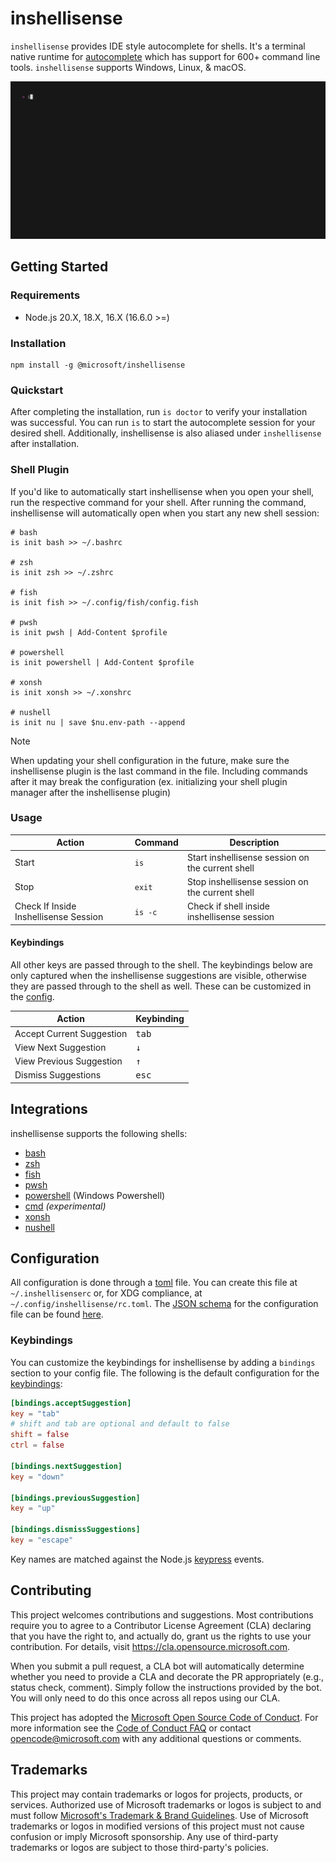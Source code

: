 # inshellisense

`inshellisense` provides IDE style autocomplete for shells. It's a terminal native runtime for [autocomplete](https://github.com/withfig/autocomplete) which has support for 600+ command line tools. `inshellisense` supports Windows, Linux, & macOS.

<p align="center"><img alt="demo of inshellisense working" src="/docs/demo.gif"/></p>

## Getting Started

### Requirements

- Node.js 20.X, 18.X, 16.X (16.6.0 >=)

### Installation

```shell
npm install -g @microsoft/inshellisense
```

### Quickstart

After completing the installation, run `is doctor` to verify your installation was successful. You can run `is` to start the autocomplete session for your desired shell. Additionally, inshellisense is also aliased under `inshellisense` after installation.

### Shell Plugin

If you'd like to automatically start inshellisense when you open your shell, run the respective command for your shell. After running the command, inshellisense will automatically open when you start any new shell session:

```shell
# bash
is init bash >> ~/.bashrc

# zsh
is init zsh >> ~/.zshrc

# fish
is init fish >> ~/.config/fish/config.fish

# pwsh
is init pwsh | Add-Content $profile

# powershell
is init powershell | Add-Content $profile

# xonsh
is init xonsh >> ~/.xonshrc

# nushell
is init nu | save $nu.env-path --append
```

> [!NOTE]  
> When updating your shell configuration in the future, make sure the inshellisense plugin is the last command in the file. Including commands after it may break the configuration (ex. initializing your shell plugin manager after the inshellisense plugin)

### Usage

| Action                                | Command | Description                                      |
| ------------------------------------- | ------- | ------------------------------------------------ |
| Start                                 | `is`    | Start inshellisense session on the current shell |
| Stop                                  | `exit`  | Stop inshellisense session on the current shell  |
| Check If Inside Inshellisense Session | `is -c` | Check if shell inside inshellisense session      |

#### Keybindings

All other keys are passed through to the shell. The keybindings below are only captured when the inshellisense suggestions are visible, otherwise they are passed through to the shell as well. These can be customized in the [config](#configuration).

| Action                    | Keybinding     |
| ------------------------- | -------------- |
| Accept Current Suggestion | <kbd>tab</kbd> |
| View Next Suggestion      | <kbd>↓</kbd>   |
| View Previous Suggestion  | <kbd>↑</kbd>   |
| Dismiss Suggestions       | <kbd>esc</kbd> |

## Integrations

inshellisense supports the following shells:

- [bash](https://www.gnu.org/software/bash/)
- [zsh](https://www.zsh.org/)
- [fish](https://github.com/fish-shell/fish-shell)
- [pwsh](https://github.com/PowerShell/PowerShell)
- [powershell](https://learn.microsoft.com/en-us/powershell/scripting/windows-powershell/starting-windows-powershell) (Windows Powershell)
- [cmd](https://learn.microsoft.com/en-us/windows-server/administration/windows-commands/cmd) _(experimental)_
- [xonsh](https://xon.sh/)
- [nushell](https://www.nushell.sh/)

## Configuration

All configuration is done through a [toml](https://toml.io/) file. You can create this file at `~/.inshellisenserc` or, for XDG compliance, at `~/.config/inshellisense/rc.toml`. The [JSON schema](https://json-schema.org/) for the configuration file can be found [here](https://github.com/microsoft/inshellisense/blob/main/src/utils/config.ts).

### Keybindings

You can customize the keybindings for inshellisense by adding a `bindings` section to your config file. The following is the default configuration for the [keybindings](#keybindings):

```toml
[bindings.acceptSuggestion]
key = "tab"
# shift and tab are optional and default to false
shift = false
ctrl = false

[bindings.nextSuggestion]
key = "down"

[bindings.previousSuggestion]
key = "up"

[bindings.dismissSuggestions]
key = "escape"
```

Key names are matched against the Node.js [keypress](https://nodejs.org/api/readline.html#readlineemitkeypresseventsstream-interface) events.

## Contributing

This project welcomes contributions and suggestions. Most contributions require you to agree to a
Contributor License Agreement (CLA) declaring that you have the right to, and actually do, grant us
the rights to use your contribution. For details, visit https://cla.opensource.microsoft.com.

When you submit a pull request, a CLA bot will automatically determine whether you need to provide
a CLA and decorate the PR appropriately (e.g., status check, comment). Simply follow the instructions
provided by the bot. You will only need to do this once across all repos using our CLA.

This project has adopted the [Microsoft Open Source Code of Conduct](https://opensource.microsoft.com/codeofconduct/).
For more information see the [Code of Conduct FAQ](https://opensource.microsoft.com/codeofconduct/faq/) or
contact [opencode@microsoft.com](mailto:opencode@microsoft.com) with any additional questions or comments.

## Trademarks

This project may contain trademarks or logos for projects, products, or services. Authorized use of Microsoft
trademarks or logos is subject to and must follow
[Microsoft's Trademark & Brand Guidelines](https://www.microsoft.com/en-us/legal/intellectualproperty/trademarks/usage/general).
Use of Microsoft trademarks or logos in modified versions of this project must not cause confusion or imply Microsoft sponsorship.
Any use of third-party trademarks or logos are subject to those third-party's policies.
